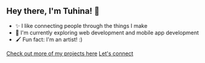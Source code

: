 ## Hey there, I'm Tuhina! 🫶
- ✨ I like connecting people through the things I make
- 💭 I'm currently exploring web development and mobile app development
- 🖌️ Fun fact: I'm an artist! :)

[Check out more of my projects here](https://www.github.com/tuhina-das)
[Let's connect](https://www.linkedin.com/in/tuhina-k-das)
<!--
**tuhina-das/tuhina-das** is a ✨ _special_ ✨ repository because its `README.md` (this file) appears on your GitHub profile.

Here are some ideas to get you started:

- 🔭 I’m currently working on ...
- 🌱 I’m currently learning ...
- 👯 I’m looking to collaborate on ...
- 🤔 I’m looking for help with ...
- 💬 Ask me about ...
- 📫 How to reach me: ...
- 😄 Pronouns: ...
- ⚡ Fun fact: ...
-->
